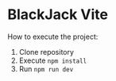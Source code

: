 # BlackJack Vite

How to execute the project:

1. Clone repository
2. Execute ```npm install```
2. Run ```npm run dev```